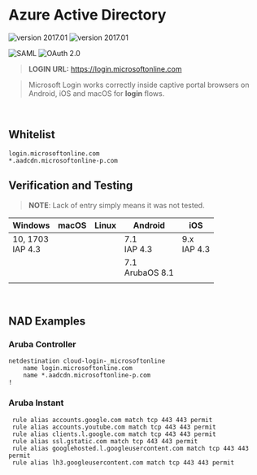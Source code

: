 Azure Active Directory
======
![version 2017.01](https://img.shields.io/badge/version-2017.01-brightgreen.svg "version 2017.01") ![version 2017.01](https://img.shields.io/badge/source-Aruba_Security-orange.svg "version 2017.01")

![SAML](https://img.shields.io/badge/login-SAML-blue.svg "SAML") ![OAuth 2.0](https://img.shields.io/badge/login-OAuth_2.0-blue.svg "OAuth 2.0")
> __LOGIN URL:__ https://login.microsoftonline.com

> Microsoft Login works correctly inside captive portal browsers on Android, iOS and macOS for __login__ flows.

<br>

## Whitelist
```
login.microsoftonline.com
*.aadcdn.microsoftonline-p.com
```


## Verification and Testing
>__NOTE__: Lack of entry simply means it was not tested.

| Windows 	| macOS 	| Linux 	| Android 	| iOS 	|
|---------	|-------	|-------	|---------	|-----	|
| 10, 1703<br>IAP 4.3 	|  	|  	| 7.1<br>IAP 4.3 	| 9.x<br>IAP 4.3 	|
|  	|  	|  	| 7.1<br>ArubaOS 8.1 	|  	|
|  	|  	|  	|  	|  	|

<br>

## NAD Examples
### Aruba Controller
```
netdestination cloud-login-_microsoftonline
    name login.microsoftonline.com
    name *.aadcdn.microsoftonline-p.com
!
```

### Aruba Instant
```
 rule alias accounts.google.com match tcp 443 443 permit
 rule alias accounts.youtube.com match tcp 443 443 permit
 rule alias clients.l.google.com match tcp 443 443 permit
 rule alias ssl.gstatic.com match tcp 443 443 permit
 rule alias googlehosted.l.googleusercontent.com match tcp 443 443 permit
 rule alias lh3.googleusercontent.com match tcp 443 443 permit
```